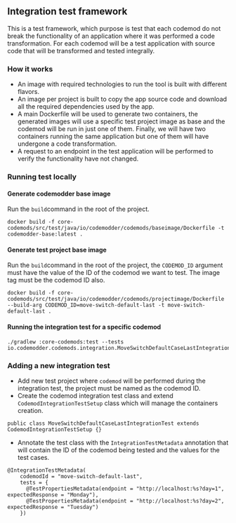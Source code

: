 ## Integration test framework

This is a test framework, which purpose is test that each codemod do not break the functionality of an application
where it was performed a code transformation. For each codemod will be a test application with source code that will
be transformed and tested integrally.

### How it works
- An image with required technologies to run the tool is built with different flavors.
- An image per project is built to copy the app source code and download all the required dependencies used by the app.
- A main Dockerfile will be used to generate two containers, the generated images will use a specific test project image as base and the codemod will be run in just one of them. Finally, we will have two containers running the same application but one of them will have undergone a  code transformation.
- A request to an endpoint in the test application will be performed to verify the functionality have not changed. 

### Running test locally
#### Generate codemodder base image
Run the `build`command in the root of the project.
```
docker build -f core-codemods/src/test/java/io/codemodder/codemods/baseimage/Dockerfile -t codemodder-base:latest .
```

#### Generate test project base image
Run the `build`command in the root of the project, the `CODEMOD_ID` argument must have the value of the ID of the codemod we want to test.
The image tag must be the codemod ID also.
```
docker build -f core-codemods/src/test/java/io/codemodder/codemods/projectimage/Dockerfile --build-arg CODEMOD_ID=move-switch-default-last -t move-switch-default-last .
```

#### Running the integration test for a specific codemod
```
./gradlew :core-codemods:test --tests io.codemodder.codemods.integration.MoveSwitchDefaultCaseLastIntegrationTest
```

### Adding a new integration test
- Add new test project where `codemod` will be performed during the integration test, the project must be named as the codemod ID.
- Create the codemod integration test class and extend `CodemodIntegrationTestSetup` class which will manage the containers creation.
```
public class MoveSwitchDefaultCaseLastIntegrationTest extends CodemodIntegrationTestSetup {}
```

- Annotate the test class with the `IntegrationTestMetadata` annotation that will contain the ID of the codemod being tested and the
  values for the test cases.
```
@IntegrationTestMetadata(
    codemodId = "move-switch-default-last",
    tests = {
      @TestPropertiesMetadata(endpoint = "http://localhost:%s?day=1", expectedResponse = "Monday"),
      @TestPropertiesMetadata(endpoint = "http://localhost:%s?day=2", expectedResponse = "Tuesday")
    })
```
